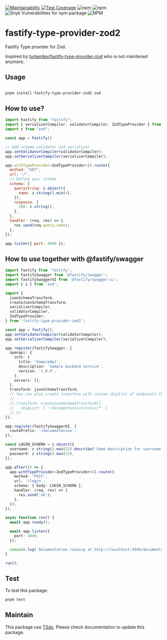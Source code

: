 [![Maintainability](https://api.codeclimate.com/v1/badges/9079044bcd955c2a6d59/maintainability)](https://codeclimate.com/github/qlaffont/fastify-type-provider-zod2/maintainability) [![Test Coverage](https://api.codeclimate.com/v1/badges/9079044bcd955c2a6d59/test_coverage)](https://codeclimate.com/github/qlaffont/fastify-type-provider-zod2/test_coverage) ![npm](https://img.shields.io/npm/v/fastify-type-provider-zod2) ![npm](https://img.shields.io/npm/dm/fastify-type-provider-zod2) ![Snyk Vulnerabilities for npm package](https://img.shields.io/snyk/vulnerabilities/npm/fastify-type-provider-zod2) ![NPM](https://img.shields.io/npm/l/fastify-type-provider-zod2)
# fastify-type-provider-zod2

Fastify Type provider for Zod.

Inspired by [turkerdev/fastify-type-provider-zod](https://github.com/turkerdev/fastify-type-provider-zod) who is not maintened anymore.

## Usage

```bash

pnpm install fastify-type-provider-zod2 zod

```


## How to use?

```js
import Fastify from "fastify";
import { serializerCompiler, validatorCompiler, ZodTypeProvider } from "fastify-type-provider-zod2";
import z from "zod";

const app = Fastify()

// Add schema validator and serializer
app.setValidatorCompiler(validatorCompiler);
app.setSerializerCompiler(serializerCompiler);

app.withTypeProvider<ZodTypeProvider>().route({
  method: "GET",
  url: "/",
  // Define your schema
  schema: {
    querystring: z.object({
      name: z.string().min(4),
    }),
    response: {
      200: z.string(),
    },
  },
  handler: (req, res) => {
    res.send(req.query.name);
  },
});

app.listen({ port: 4949 });
```

## How to use together with @fastify/swagger

```ts
import fastify from 'fastify';
import fastifySwagger from '@fastify/swagger';
import fastifySwaggerUI from '@fastify/swagger-ui';
import { z } from 'zod';

import {
  jsonSchemaTransform,
  createJsonSchemaTransform,
  serializerCompiler,
  validatorCompiler,
  ZodTypeProvider,
} from 'fastify-type-provider-zod2';

const app = fastify();
app.setValidatorCompiler(validatorCompiler);
app.setSerializerCompiler(serializerCompiler);

app.register(fastifySwagger, {
  openapi: {
    info: {
      title: 'SampleApi',
      description: 'Sample backend service',
      version: '1.0.0',
    },
    servers: [],
  },
  transform: jsonSchemaTransform,
  // You can also create transform with custom skiplist of endpoints that should not be included in the specification:
  //
  // transform: createJsonSchemaTransform({
  //   skipList: [ '/documentation/static/*' ]
  // })
});

app.register(fastifySwaggerUI, {
  routePrefix: '/documentation',
});

const LOGIN_SCHEMA = z.object({
  username: z.string().max(32).describe('Some description for username'),
  password: z.string().max(32),
});

app.after(() => {
  app.withTypeProvider<ZodTypeProvider>().route({
    method: 'POST',
    url: '/login',
    schema: { body: LOGIN_SCHEMA },
    handler: (req, res) => {
      res.send('ok');
    },
  });
});

async function run() {
  await app.ready();

  await app.listen({
    port: 4949,
  });

  console.log(`Documentation running at http://localhost:4949/documentation`);
}

run();
```

## Test

To test this package:

```bash
pnpm test
```

## Maintain

This package use [TSdx](https://github.com/jaredpalmer/tsdx). Please check documentation to update this package.
